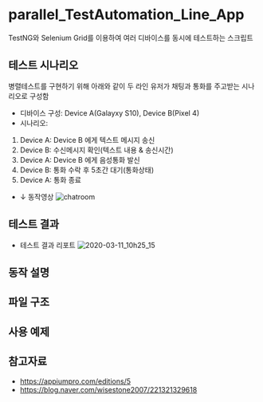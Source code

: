 # parallel_TestAutomation_Line_App
TestNG와 Selenium Grid를 이용하여 여러 디바이스를 동시에 테스트하는 스크립트 

## 테스트 시나리오
병렬테스트를 구현하기 위해 아래와 같이 두 라인 유저가 채팅과 통화를 주고받는 시나리오로 구성함 
* 디바이스 구성: Device A(Galayxy S10), Device B(Pixel 4)
* 시나리오: 
1. Device A: Device B 에게 텍스트 메시지 송신
2. Device B: 수신메시지 확인(텍스트 내용 & 송신시간)
3. Device A: Device B 에게 음성통화 발신
4. Device B: 통화 수락 후 5초간 대기(통화상태)
4. Device A: 통화 종료

* ↓ 동작영상
![chatroom](https://user-images.githubusercontent.com/25470405/76373396-a3e85780-6383-11ea-9269-d100f22d626a.gif)


## 테스트 결과
* 테스트 결과 리포트
![2020-03-11_10h25_15](https://user-images.githubusercontent.com/25470405/76374294-1f4b0880-6386-11ea-8d1b-3524916f4860.gif)




## 동작 설명


## 파일 구조


## 사용 예제


## 참고자료
* https://appiumpro.com/editions/5
* https://blog.naver.com/wisestone2007/221321329618
